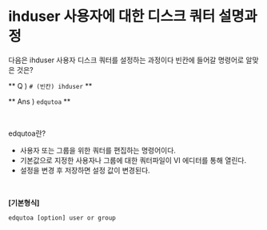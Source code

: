 # **ihduser 사용자에 대한 디스크 쿼터 설명과정**


다음은 ihduser 사용자 디스크 쿼터를 설정하는 과정이다 빈칸에 들어갈 명령어로 알맞은 것은?

** Q ) `# (빈칸) ihduser` **

** Ans ) `edqutoa` **

<br>

edqutoa란?

- 사용자 또는 그룹을 위한 쿼터를 편집하는 명령어이다.
- 기본값으로 지정한 사용자나 그룹에 대한 쿼터파일이 VI 에디터를 통해 열린다.
- 설정을 변경 후 저장하면 설정 값이 변경된다.

<br>

**[기본형식]**

`edqutoa [option] user or group`